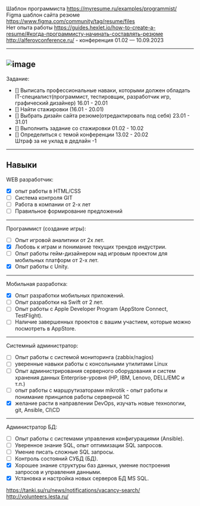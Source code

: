 Шаблон программиста https://myresume.ru/examples/programmist/</br>
Figma шаблон сайта резюме https://www.figma.com/community/tag/resume/files</br>
Нет опыта работы https://guides.hexlet.io/how-to-create-a-resume/#когда-программисту-начинать-составлять-резюме</br>
http://alferovconference.ru/ - конференция 01.02 —  10.09.2023</br>

---
![image](https://user-images.githubusercontent.com/97594290/212624810-5570d77c-75f5-4e54-bfd4-8dea1308e7e9.png)
---



Задание:</br>
- [] Выписать профессиональные наваки, которыми должен обладать IT-специалист(программист, тестировщик, разработчик игр, графический дизайнер) 16.01 - 20.01</br>
- [] Найти стажировки (16.01 - 20.01)</br>
- [] Выбрать дизайн сайта резюме(отредактировать под себя) 23.01 - 31.01</br>
- [] Выполнить задание со стажировки 01.02 - 10.02</br>
- [] Определиться с темой конференции 13.02 - 20.02</br>
Штраф за не уклад в дедлайн -1

---
Навыки
---
WEB разработчик:
- [x] опыт работы в HTML/CSS 
- [ ] Система контроля GIT
- [ ] Работа в компании от 2-х лет
- [ ] Правильное формирование предложений
---
Программист (создание игры):
- [ ] Опыт игровой аналитики от 2х лет.
- [x] Любовь к играм и понимание текущих трендов индустрии.
- [ ] Опыт работы гейм-дизайнером над игровым проектом для мобильных платформ от 2-х лет.
- [x] Опыт работы с Unity.
---
Мобильная разработка:
- [x] Опыт разработки мобильных приложений.
- [ ] Опыт разработки на Swift от 2 лет.
- [ ] Опыт работы с Apple Developer Program (AppStore Connect, TestFlight).
- [ ] Наличие завершенных проектов с вашим участием, которые можно посмотреть в AppStore.
---
Системный администратор:
- [ ] Опыт работы с системой мониторинга (zabbix/nagios)
- [ ] уверенные навыки работы с консольными утилитами Linux
- [ ] Опыт администрирования серверного оборудования и систем хранения данных Enterprise-уровня (HP, IBM, Lenovo, DELL/EMC и т.п.)
- [ ] опыт работы с маршрутизаторами mikrotik - опыт работы и понимание принципов работы серверной 1С
- [x] желание расти в направлении DevOps, изучать новые технологии, git, Ansible, CI\CD
---
Администратор БД:
- [ ] Опыт работы с системами управления конфигурациями (Ansible).
- [ ] Уверенное знание SQL, опыт оптимизации SQL запросов.
- [ ] Умение писать сложные SQL запросы.
- [ ] Контроль состояний СУБД (БД).
- [x] Хорошее знание структуры баз данных, умение построения запросов и управления данными.
- [x] Установка и настройка новых серверов БД MS SQL.

https://tanki.su/ru/news/notifications/vacancy-search/</br>
http://volunteers.lesta.ru/

